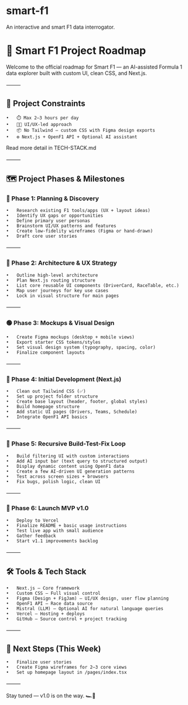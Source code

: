 # smart-f1
An interactive and smart F1 data interrogator.

# 🧭 Smart F1 Project Roadmap

Welcome to the official roadmap for Smart F1 — an AI-assisted Formula 1 data explorer built with custom UI, clean CSS, and Next.js.

⸻

## 🚦 Project Constraints
	•	⏱️ Max 2–3 hours per day
	•	🧑‍🎨 UI/UX-led approach
	•	📦 No Tailwind – custom CSS with Figma design exports
	•	⚙️ Next.js + OpenF1 API + Optional AI assistant

Read more detail in TECH-STACK.md

⸻

## 🗺️ Project Phases & Milestones

### 🔶 Phase 1: Planning & Discovery
	•	Research existing F1 tools/apps (UX + layout ideas)
	•	Identify UX gaps or opportunities
	•	Define primary user personas
	•	Brainstorm UI/UX patterns and features
	•	Create low-fidelity wireframes (Figma or hand-drawn)
	•	Draft core user stories

⸻

### 🔷 Phase 2: Architecture & UX Strategy
	•	Outline high-level architecture
	•	Plan Next.js routing structure
	•	List core reusable UI components (DriverCard, RaceTable, etc.)
	•	Map user journeys for key use cases
	•	Lock in visual structure for main pages

⸻

### 🟢 Phase 3: Mockups & Visual Design
	•	Create Figma mockups (desktop + mobile views)
	•	Export starter CSS tokens/styles
	•	Set visual design system (typography, spacing, color)
	•	Finalize component layouts

⸻

### 🧱 Phase 4: Initial Development (Next.js)
	•	Clean out Tailwind CSS (✅)
	•	Set up project folder structure
	•	Create base layout (header, footer, global styles)
	•	Build homepage structure
	•	Add static UI pages (Drivers, Teams, Schedule)
	•	Integrate OpenF1 API basics

⸻

### 🔁 Phase 5: Recursive Build-Test-Fix Loop
	•	Build filtering UI with custom interactions
	•	Add AI input bar (text query to structured output)
	•	Display dynamic content using OpenF1 data
	•	Create a few AI-driven UI generation patterns
	•	Test across screen sizes + browsers
	•	Fix bugs, polish logic, clean UI

⸻

### 🚀 Phase 6: Launch MVP v1.0
	•	Deploy to Vercel
	•	Finalize README + basic usage instructions
	•	Test live app with small audience
	•	Gather feedback
	•	Start v1.1 improvements backlog

⸻

## 🛠 Tools & Tech Stack
	•	Next.js – Core framework
	•	Custom CSS – Full visual control
	•	Figma (Design + FigJam) – UI/UX design, user flow planning
	•	OpenF1 API – Race data source
	•	Mistral (LLM) – Optional AI for natural language queries
	•	Vercel – Hosting + deploys
	•	GitHub – Source control + project tracking

⸻

## 📌 Next Steps (This Week)
	•	Finalize user stories
	•	Create Figma wireframes for 2–3 core views
	•	Set up homepage layout in /pages/index.tsx

⸻

Stay tuned — v1.0 is on the way. 🏎️💨